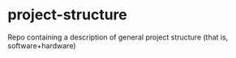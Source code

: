 # project-structure
Repo containing a description of general project structure (that is, software+hardware)
